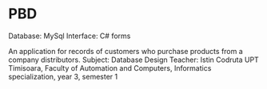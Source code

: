 # PBD
Database: MySql
Interface: C# forms

An application for records of customers who purchase products from a company
distributors.
Subject: Database Design
Teacher: Istin Codruta
UPT Timisoara, Faculty of Automation and Computers, Informatics specialization, year 3, semester 1


